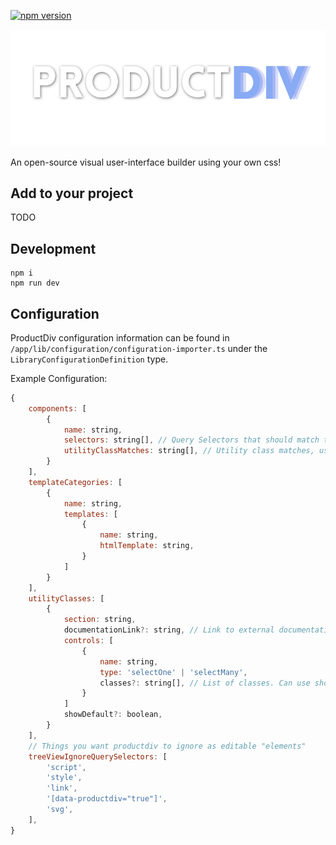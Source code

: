 [![npm version](https://badge.fury.io/js/productdiv.svg)](https://badge.fury.io/js/productdiv)

![Alt text](/images/productdiv_logo_white_transparent.png?raw=true "Optional Title")

An open-source visual user-interface builder using your own css!

## Add to your project

TODO

## Development

```
npm i
npm run dev
```

## Configuration

ProductDiv configuration information can be found in `/app/lib/configuration/configuration-importer.ts` under the `LibraryConfigurationDefinition` type.

Example Configuration:

```js
{
    components: [
        {
            name: string,
            selectors: string[], // Query Selectors that should match this element
            utilityClassMatches: string[], // Utility class matches, use to assign say "Button" utility class definitions to this element while editing it
        }
    ],
    templateCategories: [
        {
            name: string,
            templates: [
                {
                    name: string,
                    htmlTemplate: string,
                }
            ]
        }
    ],
    utilityClasses: [
        {
            section: string,
            documentationLink?: string, // Link to external documentation for this element
            controls: [
                {
                    name: string,
                    type: 'selectOne' | 'selectMany',
                    classes?: string[], // List of classes. Can use short-hand to expand to multiple e.x. mt-(1|2|3) = mt-1, mt-2, mt-3
                }
            ]
            showDefault?: boolean,
        }
    ],
    // Things you want productdiv to ignore as editable "elements"
    treeViewIgnoreQuerySelectors: [
        'script',
        'style',
        'link',
        '[data-productdiv="true"]',
        'svg',
    ],
}
```
